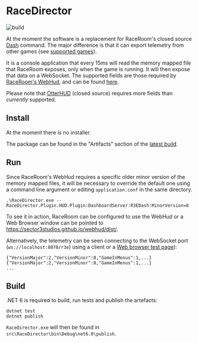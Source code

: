 # RaceDirector

![build](https://github.com/OpenSimTools/RaceDirector/actions/workflows/ci.yaml/badge.svg)

At the moment the software is a replacement for RaceRoom's closed source
[Dash](https://github.com/sector3studios/webhud/blob/master/dist/dash.zip) command. The major
difference is that it can export telemetry from other games (see [supported games](docs/Games.md)).

It is a console application that every 15ms will read the memory mapped file that RaceRoom exposes,
only when the game is running. It will then expose that data on a WebSocket. The supported fields
are those required by [RaceRoom's WebHud](https://github.com/sector3studios/webhud), and can be found
[here](docs/Plugins/HUD/README.md).

Please note that
[OtterHUD](https://forum.sector3studios.com/index.php?threads/otterhud-a-custom-webhud-with-additional-features.13152/)
(closed source) requires more fields than *currently* supported.

## Install

At the moment there is no installer.

The package can be found in the "Artifacts" section of the
[latest build](https://github.com/OpenSimTools/RaceDirector/actions/workflows/ci.yaml?query=event%3Apush).

## Run

Since RaceRoom's WebHud requires a specific older minor version of the memory mapped files,
it will be necessary to override the default one using a command line argument or editing
`application.conf` in the same directory.

```
.\RaceDirector.exe --RaceDirector.Plugin.HUD.Plugin:DashboardServer:R3EDash:MinorVersion=8
```

To see it in action, RaceRoom can be configured to use the WebHud or a Web Browser window can be
pointed to https://sector3studios.github.io/webhud/dist/.

Alternatively, the telemetry can be seen connecting to the WebSocket port
(`ws://localhost:8070/r3e`) using a client or a
[Web browser test page](http://livepersoninc.github.io/ws-test-page/)):
```
{"VersionMajor":2,"VersionMinor":8,"GameInMenus":1,...}
{"VersionMajor":2,"VersionMinor":8,"GameInMenus":1,...}
...
```

## Build

.NET 6 is required to build, run tests and publish the artefacts: 

```
dotnet test
dotnet publish
```

`RaceDirector.exe` will then be found in `src\RaceDirector\bin\Debug\net6.0\publish`.
